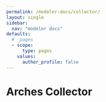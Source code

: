 ```yaml
---
permalink: /modeler-docs/collector/
layout: single
sidebar:
  nav: "modeler docs"
defaults:
  # _pages
  - scope:
      type: pages
    values:
      author_profile: false
---
```

# Arches Collector
